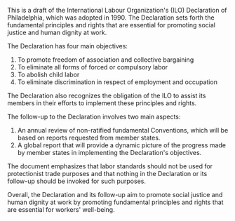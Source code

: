 This is a draft of the International Labour Organization's (ILO) Declaration of Philadelphia, which was adopted in 1990. The Declaration sets forth the fundamental principles and rights that are essential for promoting social justice and human dignity at work.

The Declaration has four main objectives:

1. To promote freedom of association and collective bargaining
2. To eliminate all forms of forced or compulsory labor
3. To abolish child labor
4. To eliminate discrimination in respect of employment and occupation

The Declaration also recognizes the obligation of the ILO to assist its members in their efforts to implement these principles and rights.

The follow-up to the Declaration involves two main aspects:

1. An annual review of non-ratified fundamental Conventions, which will be based on reports requested from member states.
2. A global report that will provide a dynamic picture of the progress made by member states in implementing the Declaration's objectives.

The document emphasizes that labor standards should not be used for protectionist trade purposes and that nothing in the Declaration or its follow-up should be invoked for such purposes.

Overall, the Declaration and its follow-up aim to promote social justice and human dignity at work by promoting fundamental principles and rights that are essential for workers' well-being.